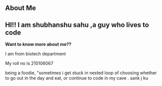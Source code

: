 ## About Me

**HI!!** I am shubhanshu sahu ,a guy who lives to code
-------------------------------------------------------

**Want to know more about me??**

I am from biotech department

My roll no is 210106067

being a foodie, "sometimes i get stuck in nested loop of choosing whether to go out in the day and eat, or continue to code
in my cave .
sank  j ku




